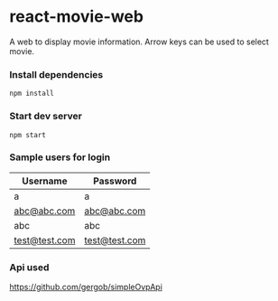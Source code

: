 # react-movie-web
A web to display movie information. Arrow keys can be used to select movie.

### Install dependencies

```
npm install
```

### Start dev server
```
npm start
```

### Sample users for login
|Username|Password|
|---|---|
|a|a|
|abc@abc.com|abc@abc.com|
|abc|abc|
|test@test.com|test@test.com|

### Api used
https://github.com/gergob/simpleOvpApi
